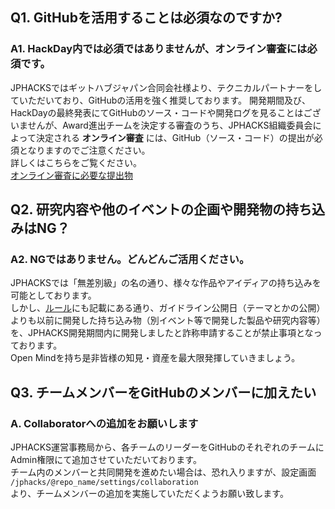 ## Q1. GitHubを活用することは必須なのですか?
### A1. HackDay内では必須ではありませんが、オンライン審査には必須です。
JPHACKSではギットハブジャパン合同会社様より、テクニカルパートナーをしていただいており、GitHubの活用を強く推奨しております。
開発期間及び、HackDayの最終発表にてGitHubのソース・コードや開発ログを見ることはございませんが、Award進出チームを決定する審査のうち、JPHACKS組織委員会によって決定される **オンライン審査** には、GitHub（ソース・コード）の提出が必須となりますのでご注意ください。  
詳しくはこちらをご覧ください。  
[オンライン審査に必要な提出物](../rules/how-to-judge/#section1)

## Q2. 研究内容や他のイベントの企画や開発物の持ち込みはNG？
### A2. NGではありません。どんどんご活用ください。
JPHACKSでは「無差別級」の名の通り、様々な作品やアイディアの持ち込みを可能としております。  
しかし、[ルール](../rules/rule.md)にも記載にある通り、ガイドライン公開日（テーマとかの公開）よりも以前に開発した持ち込み物（別イベント等で開発した製品や研究内容等）を、JPHACKS開発期間内に開発しましたと詐称申請することが禁止事項となっております。  
Open Mindを持ち是非皆様の知見・資産を最大限発揮していきましょう。

## Q3. チームメンバーをGitHubのメンバーに加えたい
### A. Collaboratorへの追加をお願いします
JPHACKS運営事務局から、各チームのリーダーをGitHubのそれぞれのチームにAdmin権限にて追加させていただいております。  
チーム内のメンバーと共同開発を進めたい場合は、恐れ入りますが、設定画面  
`/jphacks/@repo_name/settings/collaboration`  
より、チームメンバーの追加を実施していただくようお願い致します。
